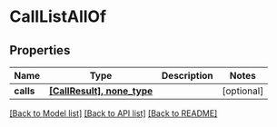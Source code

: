 # CallListAllOf

## Properties
Name | Type | Description | Notes
------------ | ------------- | ------------- | -------------
**calls** | [**[CallResult], none_type**](CallResult.md) |  | [optional] 

[[Back to Model list]](../README.md#documentation-for-models) [[Back to API list]](../README.md#documentation-for-api-endpoints) [[Back to README]](../README.md)


